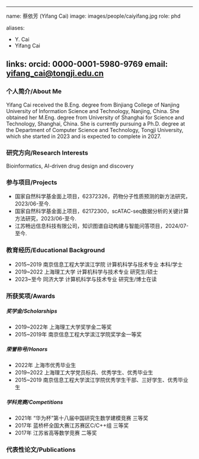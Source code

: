 
---
name: 蔡依芳 (Yifang Cai)
image: images/people/caiyifang.jpg
role: phd

aliases:
  - Y. Cai
  - Yifang Cai

links:
  orcid: 0000-0001-5980-9769
  email: yifang_cai@tongji.edu.cn
---

### 个人简介/About Me
Yifang Cai received the B.Eng. degree from Binjiang College of Nanjing University of Information Science and Technology, Nanjing, China. She obtained her M.Eng. degree from University of Shanghai for Science and Technology, Shanghai, China. She is currently pursuing a Ph.D. degree at the Department of Computer Science and Technology, Tongji University, which she started in 2023 and is expected to complete in 2027. 

### 研究方向/Research Interests
Bioinformatics, AI-driven drug design and discovery

### 参与项目/Projects
- 国家自然科学基金面上项目，62372326，药物分子性质预测的新方法研究，2023/06-至今.
- 国家自然科学基金面上项目，62172300，scATAC-seq数据分析的关键计算方法研究，2023/06-至今.
- 江苏畅远信息科技有限公司，知识图谱自动构建与智能问答项目，2024/07-至今.

### 教育经历/Educational Background
- 2015~2019 南京信息工程大学滨江学院 计算机科学与技术专业 本科/学士
- 2019~2022 上海理工大学 计算机科学与技术专业 研究生/硕士
- 2023~至今 同济大学 计算机科学与技术专业 研究生/博士在读

### 所获奖项/Awards

##### 奖学金/Scholarships
- 2019~2022年 上海理工大学奖学金二等奖
- 2015~2019年 南京信息工程大学滨江学院奖学金一等奖
  
##### 荣誉称号/Honors
- 2022年 上海市优秀毕业生
- 2019~2022 上海理工大学党员标兵、优秀学生、优秀毕业生
- 2015~2019 南京信息工程大学滨江学院优秀学生干部、三好学生、优秀毕业生
  
##### 学科竞赛/Competitions
- 2021年 “华为杯”第十八届中国研究生数学建模竞赛 三等奖
- 2017年 蓝桥杯全国大赛江苏赛区C/C++组 三等奖
- 2017年 江苏省高等数学竞赛 二等奖

### 代表性论文/Publications
